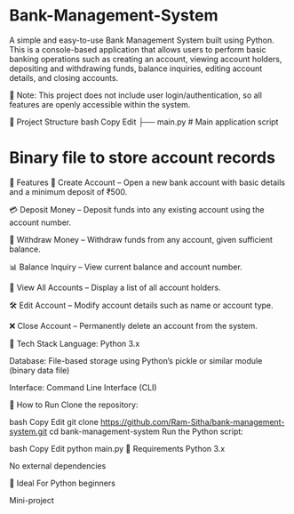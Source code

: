 # Bank-Management-System

A simple and easy-to-use Bank Management System built using Python. This is a console-based application that allows users to perform basic banking operations such as creating an account, viewing account holders, depositing and withdrawing funds, balance inquiries, editing account details, and closing accounts.

🔐 Note: This project does not include user login/authentication, so all features are openly accessible within the system.

📁 Project Structure
bash
Copy
Edit
├── main.py     # Main application script
   # Binary file to store account records
🚀 Features
🧾 Create Account – Open a new bank account with basic details and a minimum deposit of ₹500.

💳 Deposit Money – Deposit funds into any existing account using the account number.

💸 Withdraw Money – Withdraw funds from any account, given sufficient balance.

📊 Balance Inquiry – View current balance and account number.

📜 View All Accounts – Display a list of all account holders.

🛠 Edit Account – Modify account details such as name or account type.

❌ Close Account – Permanently delete an account from the system.

🧰 Tech Stack
Language: Python 3.x

Database: File-based storage using Python’s pickle or similar module (binary data file)

Interface: Command Line Interface (CLI)

🔧 How to Run
Clone the repository:

bash
Copy
Edit
git clone https://github.com/Ram-Sitha/bank-management-system.git
cd bank-management-system
Run the Python script:

bash
Copy
Edit
python main.py
📌 Requirements
Python 3.x

No external dependencies

🎯 Ideal For
Python beginners

Mini-project





